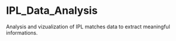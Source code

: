 # IPL_Data_Analysis
Analysis and vizualization of IPL matches data to extract meaningful informations. 
